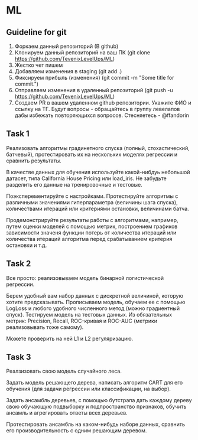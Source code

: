 # ML
## Guideline for git

   1. Форкаем данный репозиторий (В github)
   2. Клонируем данный репозиторий на ваш ПК (git clone https://github.com/TevenixLevelUps/ML)
   2. Жестко чет пишем
   3. Добавляем изменения в staging (git add .)
   4. Фиксируем прибыль (изменения) (git commit -m "Some title for commit.")
   5. Отправляем изменения в удаленный репозиторий (git push -u https://github.com/TevenixLevelUps/ML)
   6. Создаем PR в вашем удаленном github репозитории. Укажите ФИО и ссылку на ТГ.
   Будут вопросы - обращайтесь в группу левелапов дабы избежать повторяющихся вопросов. Стесняетесь - @ffandorin

## Task 1

Реализовать алгоритмы градинетного спуска (полный, стохастический, батчевый), протестировать их на нескольких моделях регрессии и сравнить результаты.

В качестве данных для обучения используйте какой-нибдуь небольшой датасет, типа California House Pricing или load_iris. Не забудьте разделить его данные на тренировочные и тестовые.

Поэксперементируйте с настройками. Протестируйте алгоритмы с различными значениями гиперпараметра (величины шага спуска), количествами итераций или критериями остановки, величинами батча.

Продемонстрируйте результаты работы с алгоритмами, например, путем оценки моделей с помощью метрик, построением графиков зависимости значеня функции потерь от количества итераций или количества итераций алгоритма перед срабатыванием критерия остановки и т.д.

## Task 2

Все просто: реализовываем модель бинарной логистической регрессии.

Берем удобный вам набор данных с дискретной величиной, которую хотите предсказывать. 
Прописываем модель, обучаем ее с помощью LogLoss и любого удобного численного метод (можно градиентный спуск).
Тестируем модель на тестовых данных. Из обязательных метрик: Precision, Recall, ROC-кривая и ROC-AUC (метрики реализовывать тоже самому).

Можете проверить на ней L1 и L2 регуляризацию.

## Task 3

Реалзизовать свою модель случайного леса.

Задать модель решающего дерева, написать алгоритм CART для его обучения (для задачи регрессии или классификации, на выбор).

Задать ансамбль деревьев, с помощью бутстрапа дать каждому дереву свою обучающую подвыборку 
и подпространство признаков, обучить ансамль и агрегировать ответы всех деревьев.

Протестировать ансамбль на каком-нибудь наборе данных, сравнить его производительность с одним решающим деревом.
